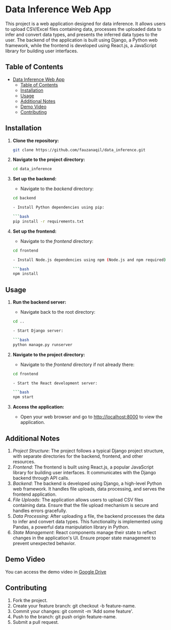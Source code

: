 # Data Inference Web App

This project is a web application designed for data inference. It allows users to upload CSV/Excel files containing data, processes the uploaded data to infer and convert data types, and presents the inferred data types to the user. The backend of the application is built using Django, a Python web framework, while the frontend is developed using React.js, a JavaScript library for building user interfaces.

## Table of Contents

- [Data Inference Web App](#data-inference-web-app)
  - [Table of Contents](#table-of-contents)
  - [Installation](#installation)
  - [Usage](#usage)
  - [Additional Notes](#additional-notes)
  - [Demo Video](#demo-video)
  - [Contributing](#contributing)

## Installation

1. **Clone the repository:**

   ```bash
   git clone https://github.com/fauzanaqil/data_inference.git

2. **Navigate to the project directory:**

   ```bash
   cd data_inference

3. **Set up the backend:**
   - Navigate to the *backend* directory:

   ```bash
   cd backend

   - Install Python dependencies using pip:

   ```bash
   pip install -r requirements.txt

4. **Set up the frontend:**

   - Navigate to the *frontend* directory:

   ```bash
   cd frontend

   - Install Node.js dependencies using npm (Node.js and npm required):

   ```bash
   npm install

## Usage

1. **Run the backend server:**

   - Navigate back to the root directory:

   ```bash
   cd ..

   - Start Django server:

   ```bash
   python manage.py runserver

2. **Navigate to the project directory:**

   - Navigate to the *frontend* directory if not already there:

   ```bash
   cd frontend

   - Start the React development server:

   ```bash
   npm start

3. **Access the application:**
   - Open your web browser and go to <http://localhost:8000> to view the application.

## Additional Notes

1. *Project Structure*: The project follows a typical Django project structure, with separate directories for the backend, frontend, and other resources.
2. *Frontend*: The frontend is built using React.js, a popular JavaScript library for building user interfaces. It communicates with the Django backend through API calls.
3. *Backend*: The backend is developed using Django, a high-level Python web framework. It handles file uploads, data processing, and serves the frontend application.
4. *File Uploads*: The application allows users to upload CSV files containing data. Ensure that the file upload mechanism is secure and handles errors gracefully.
5. *Data Processing*: After uploading a file, the backend processes the data to infer and convert data types. This functionality is implemented using Pandas, a powerful data manipulation library in Python.
6. *State Management*: React components manage their state to reflect changes in the application's UI. Ensure proper state management to prevent unexpected behavior.

## Demo Video

You can access the demo video in [Google Drive](https://drive.google.com/file/d/16nkYm3bL1HaGwZFNL9sp6ieyo_vTckMe/view?usp=sharinghttps://)

## Contributing

1. Fork the project.
2. Create your feature branch: git checkout -b feature-name.
3. Commit your changes: git commit -m 'Add some feature'.
4. Push to the branch: git push origin feature-name.
5. Submit a pull request.
